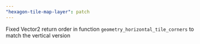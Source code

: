 ```yaml
---
"hexagon-tile-map-layer": patch
---
```


Fixed Vector2 return order in function `geometry_horizontal_tile_corners` to match the vertical version
